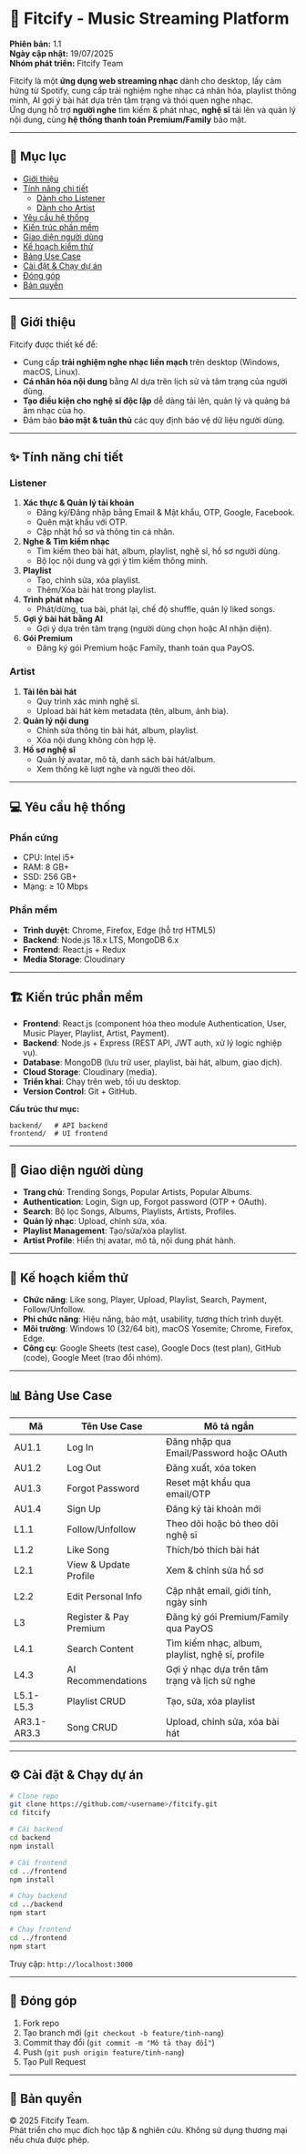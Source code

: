 
# 🎵 Fitcify - Music Streaming Platform

**Phiên bản:** 1.1  
**Ngày cập nhật:** 19/07/2025  
**Nhóm phát triển:** Fitcify Team  

Fitcify là một **ứng dụng web streaming nhạc** dành cho desktop, lấy cảm hứng từ Spotify, cung cấp trải nghiệm nghe nhạc cá nhân hóa, playlist thông minh, AI gợi ý bài hát dựa trên tâm trạng và thói quen nghe nhạc.  
Ứng dụng hỗ trợ **người nghe** tìm kiếm & phát nhạc, **nghệ sĩ** tải lên và quản lý nội dung, cùng **hệ thống thanh toán Premium/Family** bảo mật.

---

## 📖 Mục lục
- [Giới thiệu](#giới-thiệu)
- [Tính năng chi tiết](#tính-năng-chi-tiết)
  - [Dành cho Listener](#listener)
  - [Dành cho Artist](#artist)
- [Yêu cầu hệ thống](#yêu-cầu-hệ-thống)
- [Kiến trúc phần mềm](#kiến-trúc-phần-mềm)
- [Giao diện người dùng](#giao-diện-người-dùng)
- [Kế hoạch kiểm thử](#kế-hoạch-kiểm-thử)
- [Bảng Use Case](#bảng-use-case)
- [Cài đặt & Chạy dự án](#cài-đặt--chạy-dự-án)
- [Đóng góp](#đóng-góp)
- [Bản quyền](#bản-quyền)

---

## 🎯 Giới thiệu
Fitcify được thiết kế để:
- Cung cấp **trải nghiệm nghe nhạc liền mạch** trên desktop (Windows, macOS, Linux).
- **Cá nhân hóa nội dung** bằng AI dựa trên lịch sử và tâm trạng của người dùng.
- **Tạo điều kiện cho nghệ sĩ độc lập** dễ dàng tải lên, quản lý và quảng bá âm nhạc của họ.
- Đảm bảo **bảo mật & tuân thủ** các quy định bảo vệ dữ liệu người dùng.

---

## ✨ Tính năng chi tiết

### **Listener**
1. **Xác thực & Quản lý tài khoản**
   - Đăng ký/Đăng nhập bằng Email & Mật khẩu, OTP, Google, Facebook.
   - Quên mật khẩu với OTP.
   - Cập nhật hồ sơ và thông tin cá nhân.
2. **Nghe & Tìm kiếm nhạc**
   - Tìm kiếm theo bài hát, album, playlist, nghệ sĩ, hồ sơ người dùng.
   - Bộ lọc nội dung và gợi ý tìm kiếm thông minh.
3. **Playlist**
   - Tạo, chỉnh sửa, xóa playlist.
   - Thêm/Xóa bài hát trong playlist.
4. **Trình phát nhạc**
   - Phát/dừng, tua bài, phát lại, chế độ shuffle, quản lý liked songs.
5. **Gợi ý bài hát bằng AI**
   - Gợi ý dựa trên tâm trạng (người dùng chọn hoặc AI nhận diện).
6. **Gói Premium**
   - Đăng ký gói Premium hoặc Family, thanh toán qua PayOS.

### **Artist**
1. **Tải lên bài hát**
   - Quy trình xác minh nghệ sĩ.
   - Upload bài hát kèm metadata (tên, album, ảnh bìa).
2. **Quản lý nội dung**
   - Chỉnh sửa thông tin bài hát, album, playlist.
   - Xóa nội dung không còn hợp lệ.
3. **Hồ sơ nghệ sĩ**
   - Quản lý avatar, mô tả, danh sách bài hát/album.
   - Xem thống kê lượt nghe và người theo dõi.

---

## 💻 Yêu cầu hệ thống

### **Phần cứng**
- CPU: Intel i5+
- RAM: 8 GB+
- SSD: 256 GB+
- Mạng: ≥ 10 Mbps

### **Phần mềm**
- **Trình duyệt**: Chrome, Firefox, Edge (hỗ trợ HTML5)
- **Backend**: Node.js 18.x LTS, MongoDB 6.x
- **Frontend**: React.js + Redux
- **Media Storage**: Cloudinary

---

## 🏗 Kiến trúc phần mềm
- **Frontend**: React.js (component hóa theo module Authentication, User, Music Player, Playlist, Artist, Payment).
- **Backend**: Node.js + Express (REST API, JWT auth, xử lý logic nghiệp vụ).
- **Database**: MongoDB (lưu trữ user, playlist, bài hát, album, giao dịch).
- **Cloud Storage**: Cloudinary (media).
- **Triển khai**: Chạy trên web, tối ưu desktop.
- **Version Control**: Git + GitHub.

**Cấu trúc thư mục:**
```
backend/   # API backend
frontend/  # UI frontend
```

---

## 🎨 Giao diện người dùng
- **Trang chủ**: Trending Songs, Popular Artists, Popular Albums.
- **Authentication**: Login, Sign up, Forgot password (OTP + OAuth).
- **Search**: Bộ lọc Songs, Albums, Playlists, Artists, Profiles.
- **Quản lý nhạc**: Upload, chỉnh sửa, xóa.
- **Playlist Management**: Tạo/sửa/xóa playlist.
- **Artist Profile**: Hiển thị avatar, mô tả, nội dung phát hành.

---

## 🧪 Kế hoạch kiểm thử
- **Chức năng**: Like song, Player, Upload, Playlist, Search, Payment, Follow/Unfollow.
- **Phi chức năng**: Hiệu năng, bảo mật, usability, tương thích trình duyệt.
- **Môi trường**: Windows 10 (32/64 bit), macOS Yosemite; Chrome, Firefox, Edge.
- **Công cụ**: Google Sheets (test case), Google Docs (test plan), GitHub (code), Google Meet (trao đổi nhóm).

---

## 📊 Bảng Use Case
| Mã | Tên Use Case | Mô tả ngắn |
|----|--------------|------------|
| AU1.1 | Log In | Đăng nhập qua Email/Password hoặc OAuth |
| AU1.2 | Log Out | Đăng xuất, xóa token |
| AU1.3 | Forgot Password | Reset mật khẩu qua email/OTP |
| AU1.4 | Sign Up | Đăng ký tài khoản mới |
| L1.1 | Follow/Unfollow | Theo dõi hoặc bỏ theo dõi nghệ sĩ |
| L1.2 | Like Song | Thích/bỏ thích bài hát |
| L2.1 | View & Update Profile | Xem & chỉnh sửa hồ sơ |
| L2.2 | Edit Personal Info | Cập nhật email, giới tính, ngày sinh |
| L3 | Register & Pay Premium | Đăng ký gói Premium/Family qua PayOS |
| L4.1 | Search Content | Tìm kiếm nhạc, album, playlist, nghệ sĩ, profile |
| L4.3 | AI Recommendations | Gợi ý nhạc dựa trên tâm trạng và lịch sử nghe |
| L5.1-L5.3 | Playlist CRUD | Tạo, sửa, xóa playlist |
| AR3.1-AR3.3 | Song CRUD | Upload, chỉnh sửa, xóa bài hát |

---

## ⚙ Cài đặt & Chạy dự án
```bash
# Clone repo
git clone https://github.com/<username>/fitcify.git
cd fitcify

# Cài backend
cd backend
npm install

# Cài frontend
cd ../frontend
npm install

# Chạy backend
cd ../backend
npm start

# Chạy frontend
cd ../frontend
npm start
```
Truy cập: `http://localhost:3000`

---

## 🤝 Đóng góp
1. Fork repo
2. Tạo branch mới (`git checkout -b feature/tinh-nang`)
3. Commit thay đổi (`git commit -m "Mô tả thay đổi"`)
4. Push (`git push origin feature/tinh-nang`)
5. Tạo Pull Request

---

## 📜 Bản quyền
© 2025 Fitcify Team.  
Phát triển cho mục đích học tập & nghiên cứu. Không sử dụng thương mại nếu chưa được phép.
